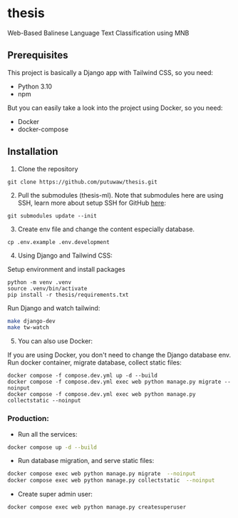 # thesis

Web-Based Balinese Language Text Classification using MNB

## Prerequisites

This project is basically a Django app with Tailwind CSS, so you need:
- Python 3.10
- npm

But you can easily take a look into the project using Docker, so you need:
- Docker
- docker-compose

## Installation

1. Clone the repository
```
git clone https://github.com/putuwaw/thesis.git
```
2. Pull the submodules (thesis-ml). Note that submodules here are using SSH, learn more about setup SSH for GitHub [here](https://docs.github.com/en/authentication/connecting-to-github-with-ssh):
```
git submodules update --init
```
3. Create env file and change the content especially database.
```
cp .env.example .env.development
```

4. Using Django and Tailwind CSS:

Setup environment and install packages
```
python -m venv .venv
source .venv/bin/activate
pip install -r thesis/requirements.txt
```

Run Django and watch tailwind:
```bash
make django-dev
make tw-watch
```
5. You can also use Docker:

If you are using Docker, you don't need to change the Django database env.
Run docker container, migrate database, collect static files:
```
docker compose -f compose.dev.yml up -d --build
docker compose -f compose.dev.yml exec web python manage.py migrate --noinput
docker compose -f compose.dev.yml exec web python manage.py collectstatic --noinput
```

### Production:

- Run all the services:
```bash
docker compose up -d --build
```
- Run database migration, and serve static files:
```bash
docker compose exec web python manage.py migrate  --noinput
docker compose exec web python manage.py collectstatic  --noinput
```
- Create super admin user:
```bash
docker compose exec web python manage.py createsuperuser
```